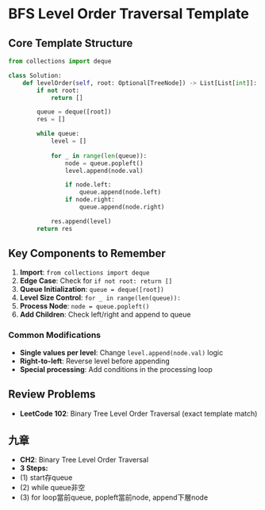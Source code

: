 # BFS Level Order Traversal Template

## Core Template Structure

```python
from collections import deque

class Solution:
    def levelOrder(self, root: Optional[TreeNode]) -> List[List[int]]:
        if not root:
            return []

        queue = deque([root])
        res = []

        while queue:
            level = []
            
            for _ in range(len(queue)):
                node = queue.popleft()
                level.append(node.val)

                if node.left:
                    queue.append(node.left)
                if node.right:
                    queue.append(node.right)

            res.append(level)
        return res
```

## Key Components to Remember

1. **Import**: `from collections import deque`
2. **Edge Case**: Check for `if not root: return []`
3. **Queue Initialization**: `queue = deque([root])`
4. **Level Size Control**: `for _ in range(len(queue)):`
5. **Process Node**: `node = queue.popleft()`
6. **Add Children**: Check left/right and append to queue

### Common Modifications
- **Single values per level**: Change `level.append(node.val)` logic
- **Right-to-left**: Reverse level before appending
- **Special processing**: Add conditions in the processing loop

## Review Problems
- **LeetCode 102**: Binary Tree Level Order Traversal (exact template match)

## 九章
- **CH2**: Binary Tree Level Order Traversal
- **3 Steps:**
- (1) start存queue
- (2) while queue非空
- (3) for loop當前queue, popleft當前node, append下層node
